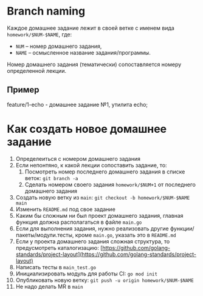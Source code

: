 # Branch naming
Каждое домашнее задание лежит в своей ветке с именем вида `homework/$NUM-$NAME`, где:
* `NUM` – номер домашнего задания,
* `NAME` – осмысленное название задания/программы.

Номер домашнего задания (тематически) сопоставляется номеру определенной лекции.

## Пример
feature/1-echo - домашнее задание №1, утилита echo;

# Как создать новое домашнее задание
1. Определеиться с номером домашнего задания
2. Если непонтяно, к какой лекции сопоставить задание, то:
    1. Посмотреть номер последнего домашнего задания в списке веток: `git branch -a`
    2. Сделать номером своего задания `homework/$NUM+1` от последнего домашнего задания
2. Создать новую ветку из `main`: `git checkout -b homework/$NUM-$NAME main`
3. Изменить `README.md` под свое задание
4. Каким бы сложным ни был проект домашнего задания, главная функция должна располагаться в файле `main.go`
5. Если для выполнения задания, нужно реализовать другие функции/пакеты/модули.тесты, кроме `main.go`, указать это в `README.md`
6. Если у проекта домашнего задания сложная структура, то предусмотреть каталогизацию: [https://github.com/golang-standards/project-layout](https://github.com/golang-standards/project-layout)
7. Написать тесты в `main_test.go`
8. Инициализировать модуль для работы CI: `go mod init`
9. Опубликовать новую ветку: `git push -u origin homework/$NUM-$NAME`
10. Не надо делать MR в `main`
